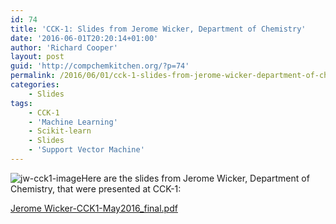 ```yaml
---
id: 74
title: 'CCK-1: Slides from Jerome Wicker, Department of Chemistry'
date: '2016-06-01T20:20:14+01:00'
author: 'Richard Cooper'
layout: post
guid: 'http://compchemkitchen.org/?p=74'
permalink: /2016/06/01/cck-1-slides-from-jerome-wicker-department-of-chemistry/
categories:
    - Slides
tags:
    - CCK-1
    - 'Machine Learning'
    - Scikit-learn
    - Slides
    - 'Support Vector Machine'
---
```


![jw-cck1-image](http://compchemkitchen.org/wp-content/uploads/2016/06/jw-cck1-image-300x277.png)Here are the slides from Jerome Wicker, Department of Chemistry, that were presented at CCK-1:

[Jerome Wicker-CCK1-May2016\_final.pdf](http://compchemkitchen.org/wp-content/uploads/2016/06/Jerome-Wicker-CCK1-May2016_final.pdf)